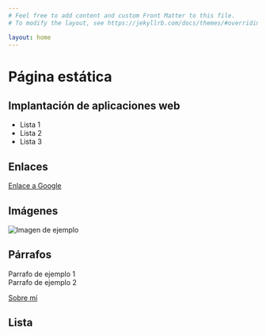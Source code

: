 ```yaml
---
# Feel free to add content and custom Front Matter to this file.
# To modify the layout, see https://jekyllrb.com/docs/themes/#overriding-theme-defaults

layout: home
---
```

# Página estática

## Implantación de aplicaciones web

- Lista 1
- Lista 2
- Lista 3

## Enlaces

[Enlace a Google](https://www.google.com/)

## Imágenes

![Imagen de ejemplo](https://as01.epimg.net/meristation/imagenes/2021/12/14/noticias/1639515056_269914_1639515098_noticia_normal.jpg)

## Párrafos

Parrafo de ejemplo  1   
Parrafo de ejemplo  2



[Sobre mí](about)

## Lista


